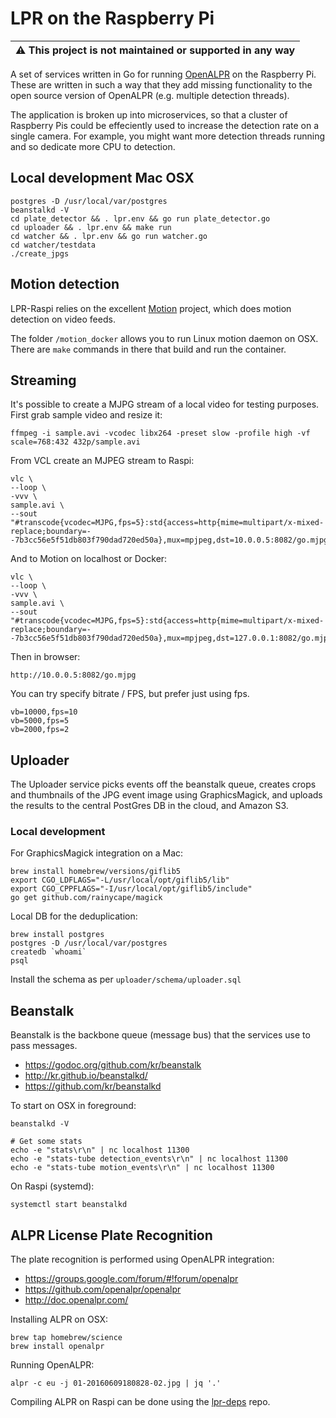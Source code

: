 # LPR on the Raspberry Pi

| :warning: **This project is not maintained or supported in any way** |
| --- |

A set of services written in Go for running [OpenALPR](https://github.com/openalpr/openalpr) on the Raspberry Pi. These are written in such a way that they add missing functionality to the open source version of OpenALPR (e.g. multiple detection threads).

The application is broken up into microservices, so that a cluster of Raspberry Pis could be effeciently used to increase the detection rate on a single camera. For example, you might want more detection threads running and so dedicate more CPU to detection.

## Local development Mac OSX

    postgres -D /usr/local/var/postgres
    beanstalkd -V
    cd plate_detector && . lpr.env && go run plate_detector.go
    cd uploader && . lpr.env && make run
    cd watcher && . lpr.env && go run watcher.go
    cd watcher/testdata
    ./create_jpgs

## Motion detection

LPR-Raspi relies on the excellent [Motion](https://motion-project.github.io/) project, which does motion detection on video feeds.

The folder `/motion_docker` allows you to run Linux motion daemon on OSX. There are `make` commands in there that build and run the container.

## Streaming

It's possible to create a MJPG stream of a local video for testing purposes. First grab sample video and resize it:

    ffmpeg -i sample.avi -vcodec libx264 -preset slow -profile high -vf scale=768:432 432p/sample.avi

From VCL create an MJPEG stream to Raspi:

    vlc \
    --loop \
    -vvv \
    sample.avi \
    --sout "#transcode{vcodec=MJPG,fps=5}:std{access=http{mime=multipart/x-mixed-replace;boundary=--7b3cc56e5f51db803f790dad720ed50a},mux=mpjpeg,dst=10.0.0.5:8082/go.mjpg,delay=0}"

And to Motion on localhost or Docker:

    vlc \
    --loop \
    -vvv \
    sample.avi \
    --sout "#transcode{vcodec=MJPG,fps=5}:std{access=http{mime=multipart/x-mixed-replace;boundary=--7b3cc56e5f51db803f790dad720ed50a},mux=mpjpeg,dst=127.0.0.1:8082/go.mjpg,delay=0}"

Then in browser:

    http://10.0.0.5:8082/go.mjpg

You can try specify bitrate / FPS, but prefer just using fps.

    vb=10000,fps=10
    vb=5000,fps=5
    vb=2000,fps=2

## Uploader

The Uploader service picks events off the beanstalk queue, creates crops and thumbnails of the JPG event image using GraphicsMagick, and uploads the results to the central PostGres DB in the cloud, and Amazon S3.

### Local development

For GraphicsMagick integration on a Mac:

    brew install homebrew/versions/giflib5
    export CGO_LDFLAGS="-L/usr/local/opt/giflib5/lib"
    export CGO_CPPFLAGS="-I/usr/local/opt/giflib5/include"
    go get github.com/rainycape/magick

Local DB for the deduplication:

    brew install postgres
    postgres -D /usr/local/var/postgres
    createdb `whoami`
    psql

Install the schema as per `uploader/schema/uploader.sql`

## Beanstalk

Beanstalk is the backbone queue (message bus) that the services use to pass messages.

- https://godoc.org/github.com/kr/beanstalk
- http://kr.github.io/beanstalkd/
- https://github.com/kr/beanstalkd

To start on OSX in foreground:

    beanstalkd -V

    # Get some stats
    echo -e "stats\r\n" | nc localhost 11300
    echo -e "stats-tube detection_events\r\n" | nc localhost 11300
    echo -e "stats-tube motion_events\r\n" | nc localhost 11300

On Raspi (systemd):

    systemctl start beanstalkd

## ALPR License Plate Recognition

The plate recognition is performed using OpenALPR integration:

- https://groups.google.com/forum/#!forum/openalpr
- https://github.com/openalpr/openalpr
- http://doc.openalpr.com/

Installing ALPR on OSX:

    brew tap homebrew/science
    brew install openalpr

Running OpenALPR:

    alpr -c eu -j 01-20160609180828-02.jpg | jq '.'

Compiling ALPR on Raspi can be done using the [lpr-deps](https://github.com/marktheunissen/lpr-deps) repo.
